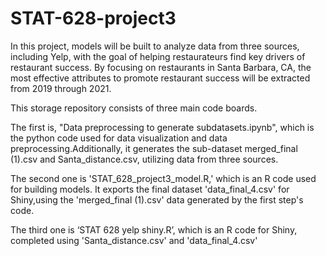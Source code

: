 # STAT-628-project3

In this project, models will be built to analyze data from three sources, including Yelp, with the goal of helping restaurateurs find key drivers of restaurant success. By focusing on restaurants in Santa Barbara, CA, the most effective attributes to promote restaurant success will be extracted from 2019 through 2021.

This storage repository consists of three main code boards. 

The first is, "Data preprocessing to generate subdatasets.ipynb", which is the python code used for data visualization and data preprocessing.Additionally, it generates the sub-dataset merged_final (1).csv and Santa_distance.csv, utilizing data from three sources.

The second one is 'STAT_628_project3_model.R,' which is an R code used for building models. It exports the final dataset 'data_final_4.csv' for Shiny,using the 'merged_final (1).csv' data generated by the first step's code.

The third one is ‘STAT 628 yelp shiny.R’, which is an R code for Shiny, completed using 'Santa_distance.csv' and 'data_final_4.csv'
